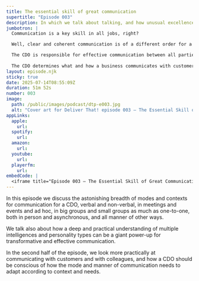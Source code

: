 ```yaml
---
title: The essential skill of great communication
supertitle: "Episode 003"
description: In which we talk about talking, and how unusual excellence in communication is a fundamental requirement for the role of CDO
jumbotron: |
  Communication is a key skill in all jobs, right?

  Well, clear and coherent communication is of a different order for a Chief Delivery Officer — unusual excellence in communication is a fundamental requirement of the job and an essential skill that should be particularly well developed.{.smaller}

  The CDO is responsible for effective communication between all parties on projects: clear communication is vital to achieve outcomes.{.small}
  
  The CDO determines what and how a business communicates with customers and stakeholders. And so the CDO should show distinctive leadership in this key area.{.small}
layout: episode.njk
sticky: true
date: 2025-07-14T08:55:09Z
duration: 51m 52s
number: 003
image:
  path: /public/images/podcast/dtp-e003.jpg
  alt: "Cover art for Deliver That! episode 003 — The Essential Skill of Great Communication"
appLinks:
  apple:
    url: 
  spotify:
    url: 
  amazon:
    url: 
  youtube:
    url: 
  playerfm:
    url: 
embedCode: |
  <iframe title="Episode 003 — The Essential Skill of Great Communication" allowtransparency="true" height="150" width="100%" style="border: none; min-width: min(100%, 430px);height:150px;" scrolling="no" data-name="pb-iframe-player" src="https://www.podbean.com/player-v2/?i=8yzzx-18f6995-pb&from=pb6admin&share=1&download=1&rtl=0&fonts=Arial&skin=1&font-color=auto&logo_link=episode_page&btn-skin=654771" loading="lazy"></iframe>
---
```


In this episode we discuss the astonishing breadth of modes and contexts for communication for a CDO, verbal and non-verbal, in meetings and events and ad hoc, in big groups and small groups as much as one-to-one, both in person and asynchronous, and all manner of other ways.

We talk also about how a deep and practical understanding of multiple intelligences and personality types can be a giant power-up for transformative and effective communication.

In the second half of the episode, we look more practically at communicating with customers and with colleagues, and how a CDO should be conscious of how the mode and manner of communication needs to adapt according to context and needs.

